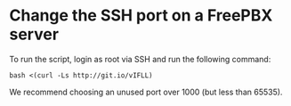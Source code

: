 # Change the SSH port on a FreePBX server

To run the script, login as root via SSH and run the following command:

    bash <(curl -Ls http://git.io/vIFLL)

We recommend choosing an unused port over 1000 (but less than 65535).